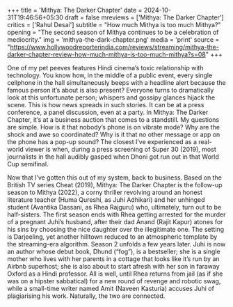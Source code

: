 +++
title = 'Mithya: The Darker Chapter'
date = 2024-10-31T19:46:56+05:30
draft = false
mreviews = ['Mithya: The Darker Chapter']
critics = ['Rahul Desai']
subtitle = "How much Mithya is too much Mithya?"
opening = "The second season of Mithya continues to be a celebration of mediocrity."
img = 'mithya-the-dark-chapter.png'
media = 'print'
source = "https://www.hollywoodreporterindia.com/reviews/streaming/mithya-the-darker-chapter-review-how-much-mithya-is-too-much-mithya?s=08"
+++

One of my pet peeves features Hindi cinema’s toxic relationship with technology. You know how, in the middle of a public event, every single cellphone in the hall simultaneously beeps with a headline alert because the famous person it’s about is also present? Everyone turns to dramatically look at this unfortunate person; whispers and gossipy glances hijack the scene. This is how news spreads in such stories. It can be at a press conference, a panel discussion, even at a party. In Mithya: The Darker Chapter, it’s at a business auction that comes to a standstill. My questions are simple. How is it that nobody’s phone is on vibrate mode? Why are the shock and awe so coordinated? Why is it that no other message or app on the phone has a pop-up sound? The closest I’ve experienced as a real-world viewer is when, during a press screening of Super 30 (2019), most journalists in the hall audibly gasped when Dhoni got run out in that World Cup semifinal.

Now that I’ve gotten this out of my system, back to business. Based on the British TV series Cheat (2019), Mithya: The Darker Chapter is the follow-up season to Mithya (2022), a corny thriller revolving around an honest literature teacher (Huma Qureshi, as Juhi Adhikari) and her unhinged student (Avantika Dassani, as Rhea Rajguru) who, ultimately, turn out to be half-sisters. The first season ends with Rhea getting arrested for the murder of a pregnant Juhi’s husband, after their dad Anand (Rajit Kapur) atones for his sins by choosing the nice daughter over the illegitimate one. The setting is Darjeeling, yet another hilltown reduced to an atmospheric template by the streaming-era algorithm. Season 2 unfolds a few years later. Juhi is now an author whose debut book, Dhund (“fog”), is a bestseller; she is a single mother who lives with her parents in a cottage that looks like it’s run by an Airbnb superhost; she is also about to start afresh with her son in faraway Oxford as a Hindi professor. All is well, until Rhea returns from jail (as if she was on a hipster sabbatical) for a new round of revenge and robotic swag, while a small-time writer named Amit (Naveen Kasturia) accuses Juhi of plagiarising his work. Naturally, the two are connected.
